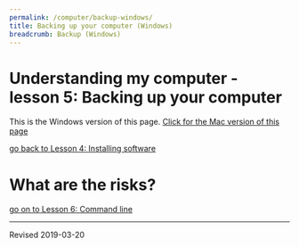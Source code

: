 ```yaml
---
permalink: /computer/backup-windows/
title: Backing up your computer (Windows)
breadcrumb: Backup (Windows)
---
```


# Understanding my computer - lesson 5: Backing up your computer

This is the Windows version of this page.  [Click for the Mac version of this page](../backup-mac/)

[go back to Lesson 4: Installing software](../connections-windows/)

# What are the risks?



[go on to Lesson 6: Command line](../command-windows/)

----
Revised 2019-03-20

